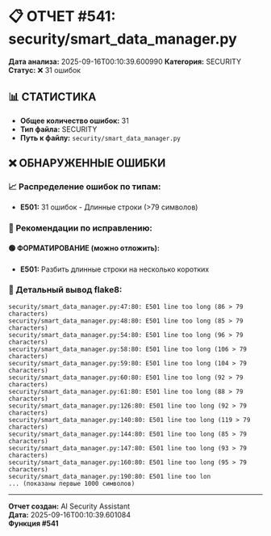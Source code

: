 # 📋 ОТЧЕТ #541: security/smart_data_manager.py

**Дата анализа:** 2025-09-16T00:10:39.600990
**Категория:** SECURITY
**Статус:** ❌ 31 ошибок

## 📊 СТАТИСТИКА

- **Общее количество ошибок:** 31
- **Тип файла:** SECURITY
- **Путь к файлу:** `security/smart_data_manager.py`

## ❌ ОБНАРУЖЕННЫЕ ОШИБКИ

### 📈 Распределение ошибок по типам:

- **E501:** 31 ошибок - Длинные строки (>79 символов)

### 🎯 Рекомендации по исправлению:

#### 🟢 ФОРМАТИРОВАНИЕ (можно отложить):
- **E501:** Разбить длинные строки на несколько коротких

### 📝 Детальный вывод flake8:

```
security/smart_data_manager.py:47:80: E501 line too long (86 > 79 characters)
security/smart_data_manager.py:48:80: E501 line too long (85 > 79 characters)
security/smart_data_manager.py:54:80: E501 line too long (96 > 79 characters)
security/smart_data_manager.py:58:80: E501 line too long (106 > 79 characters)
security/smart_data_manager.py:59:80: E501 line too long (104 > 79 characters)
security/smart_data_manager.py:60:80: E501 line too long (92 > 79 characters)
security/smart_data_manager.py:61:80: E501 line too long (88 > 79 characters)
security/smart_data_manager.py:126:80: E501 line too long (92 > 79 characters)
security/smart_data_manager.py:140:80: E501 line too long (119 > 79 characters)
security/smart_data_manager.py:144:80: E501 line too long (85 > 79 characters)
security/smart_data_manager.py:147:80: E501 line too long (93 > 79 characters)
security/smart_data_manager.py:160:80: E501 line too long (95 > 79 characters)
security/smart_data_manager.py:190:80: E501 line too lon
... (показаны первые 1000 символов)
```

---
**Отчет создан:** AI Security Assistant  
**Дата:** 2025-09-16T00:10:39.601084  
**Функция #541**
